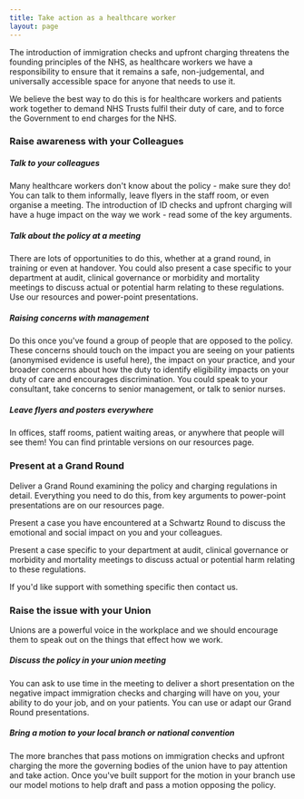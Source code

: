 ```yaml
---
title: Take action as a healthcare worker
layout: page
---
```


The introduction of immigration checks and upfront charging threatens the founding principles of the NHS, as healthcare workers we have a responsibility to ensure that it remains a safe, non-judgemental, and universally accessible space for anyone that needs to use it.

We believe the best way to do this is for healthcare workers and patients work together to demand NHS Trusts fulfil their duty of care, and to force the Government to end charges for the NHS.

### Raise awareness with your Colleagues

##### Talk to your colleagues

Many healthcare workers don't know about the policy - make sure they do! You can talk to them informally, leave flyers in the staff room, or even organise a meeting. The introduction of ID checks and upfront charging will have a huge impact on the way we work - read some of the key arguments.

##### Talk about the policy at a meeting

There are lots of opportunities to do this, whether at a grand round, in training or even at handover. You could also present a case specific to your department at audit, clinical governance or morbidity and mortality meetings to discuss actual or potential harm relating to these regulations. Use our resources and power-point presentations.

##### Raising concerns with management

Do this once you've found a group of people that are opposed to the policy. These concerns should touch on the impact you are seeing on your patients (anonymised evidence is useful here), the impact on your practice, and your broader concerns about how the duty to identify eligibility impacts on your duty of care and encourages discrimination. You could speak to your consultant, take concerns to senior management, or talk to senior nurses.

##### Leave flyers and posters everywhere

In offices, staff rooms, patient waiting areas, or anywhere that people will see them! You can find printable versions on our resources page.

### Present at a Grand Round

Deliver a Grand Round examining the policy and charging regulations in detail. Everything you need to do this, from key arguments to power-point presentations are on our resources page.

Present a case you have encountered at a Schwartz Round to discuss the emotional and social impact on you and your colleagues.

Present a case specific to your department at audit, clinical governance or morbidity and mortality meetings to discuss actual or potential harm relating to these regulations.

If you'd like support with something specific then contact us.

### Raise the issue with your Union

Unions are a powerful voice in the workplace and we should encourage them to speak out on the things that effect how we work.

##### Discuss the policy in your union meeting

You can ask to use time in the meeting to deliver a short presentation on the negative impact immigration checks and charging will have on you, your ability to do your job, and on your patients. You can use or adapt our Grand Round presentations.

##### Bring a motion to your local branch or national convention

The more branches that pass motions on immigration checks and upfront charging the more the governing bodies of the union have to pay attention and take action. Once you've built support for the motion in your branch use our model motions to help draft and pass a motion opposing the policy.
